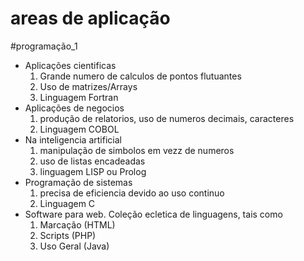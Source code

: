 # areas de aplicação
#programação_1 

- Aplicações cientificas
	1. Grande numero de calculos de pontos flutuantes
	2. Uso de matrizes/Arrays
	3. Linguagem Fortran
- Aplicações de negocios
	1. produção de relatorios, uso de numeros decimais, caracteres
	2. Linguagem COBOL
- Na inteligencia artificial
	1. manipulação de simbolos em vezz de numeros
	2. uso de listas encadeadas
	3. linguagem LISP ou Prolog
- Programação de sistemas
	1. precisa de eficiencia devido ao uso continuo
	2. Linguagem C
- Software para web. Coleção ecletica de linguagens, tais como
	1. Marcação (HTML)
	2. Scripts (PHP)
	3. Uso Geral (Java)
